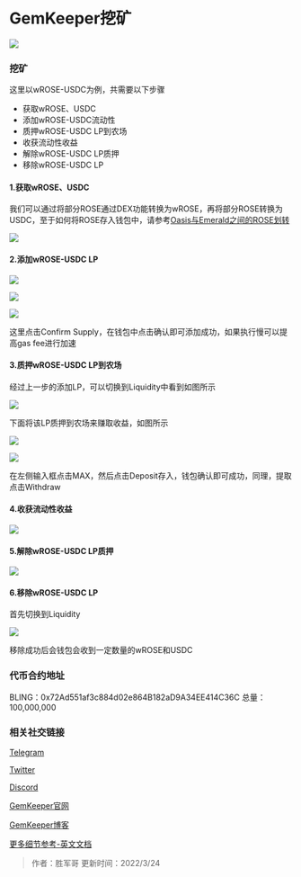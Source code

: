# GemKeeper挖矿

![](banner.png)

### 挖矿
这里以wROSE-USDC为例，共需要以下步骤

- 获取wROSE、USDC
- 添加wROSE-USDC流动性
- 质押wROSE-USDC LP到农场
- 收获流动性收益
- 解除wROSE-USDC LP质押
- 移除wROSE-USDC LP

#### 1.获取wROSE、USDC
我们可以通过将部分ROSE通过DEX功能转换为wROSE，再将部分ROSE转换为USDC，至于如何将ROSE存入钱包中，请参考[Oasis与Emerald之间的ROSE划转](https://dev-oasis-cn.gitbook.io/support/ji-shu-zhi-chi/oasis-yu-emerald-zhi-jian-de-rose-hua-zhuan)

![](WX20220319-123914@2x.png)

#### 2.添加wROSE-USDC LP
![](WX20220319-124100@2x.png)

![](WX20220319-132914@2x.png)

![](WX20220319-133058@2x.png)

这里点击Confirm Supply，在钱包中点击确认即可添加成功，如果执行慢可以提高gas fee进行加速

#### 3.质押wROSE-USDC LP到农场
经过上一步的添加LP，可以切换到Liquidity中看到如图所示

![](WX20220319-133237@2x.png)

下面将该LP质押到农场来赚取收益，如图所示

![](WX20220319-133402@2x.png)

![](WX20220319-133631@2x.png)

在左侧输入框点击MAX，然后点击Deposit存入，钱包确认即可成功，同理，提取点击Withdraw

#### 4.收获流动性收益

![](WX20220319-133844@2x.png)

#### 5.解除wROSE-USDC LP质押

![](WX20220319-144608@2x.png)

#### 6.移除wROSE-USDC LP

首先切换到Liquidity

![](remove-lp.png)

移除成功后会钱包会收到一定数量的wROSE和USDC

### 代币合约地址
BLING：0x72Ad551af3c884d02e864B182aD9A34EE414C36C
总量：100,000,000

### 相关社交链接
[Telegram](https://t.me/GemKeeperAnnouncements)

[Twitter](https://twitter.com/GemKeeperDeFi)

[Discord](https://discord.com/invite/Jcbj5E9Ysd)

[GemKeeper官网](https://app.gemkeeper.finance)

[GemKeeper博客](https://gemkeeperdefi.medium.com/)

[更多细节参考-英文文档](https://gemkeeper-finance.gitbook.io/docs/welcome/introduction)

> 作者：胜军哥 更新时间：2022/3/24
